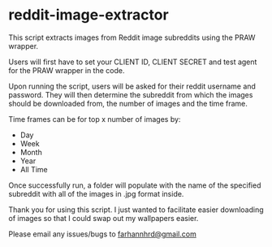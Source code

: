# reddit-image-extractor

This script extracts images from Reddit image subreddits using the PRAW wrapper.

Users will first have to set your CLIENT ID, CLIENT SECRET and test agent for the PRAW wrapper in the code.

Upon running the script, users will be asked for their reddit username and password. They will then determine the subreddit from which the images should be downloaded from, the number of images and the time frame.

Time frames can be for top x number of images by:
- Day
- Week
- Month
- Year
- All Time

Once successfully run, a folder will populate with the name of the specified subreddit with all of the images in .jpg format inside.

Thank you for using this script. I just wanted to facilitate easier downloading of images so that I could swap out my wallpapers easier.

Please email any issues/bugs to farhannhrd@gmail.com
